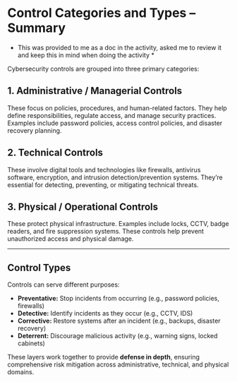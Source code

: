 # Control Categories and Types – Summary
* This was provided to me as a doc in the activity, asked me to review it and keep this in mind when doing the activity *

Cybersecurity controls are grouped into three primary categories:

## 1. Administrative / Managerial Controls
These focus on policies, procedures, and human-related factors. They help define responsibilities, regulate access, and manage security practices. Examples include password policies, access control policies, and disaster recovery planning.

## 2. Technical Controls
These involve digital tools and technologies like firewalls, antivirus software, encryption, and intrusion detection/prevention systems. They’re essential for detecting, preventing, or mitigating technical threats.

## 3. Physical / Operational Controls
These protect physical infrastructure. Examples include locks, CCTV, badge readers, and fire suppression systems. These controls help prevent unauthorized access and physical damage.

---

## Control Types

Controls can serve different purposes:

- **Preventative:** Stop incidents from occurring (e.g., password policies, firewalls)
- **Detective:** Identify incidents as they occur (e.g., CCTV, IDS)
- **Corrective:** Restore systems after an incident (e.g., backups, disaster recovery)
- **Deterrent:** Discourage malicious activity (e.g., warning signs, locked cabinets)

These layers work together to provide **defense in depth**, ensuring comprehensive risk mitigation across administrative, technical, and physical domains.
